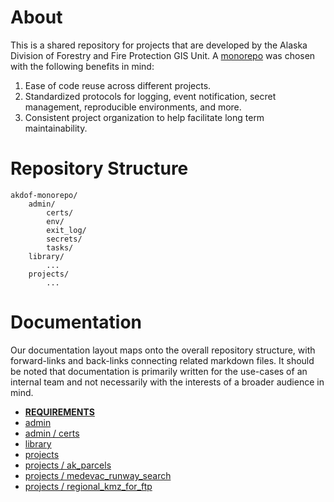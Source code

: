 # About
This is a shared repository for projects that are developed by the Alaska Division of Forestry and Fire Protection GIS Unit. A [monorepo](https://en.wikipedia.org/wiki/Monorepo) was chosen with the following benefits in mind:
1. Ease of code reuse across different projects.
2. Standardized protocols for logging, event notification, secret management, reproducible environments, and more.
3. Consistent project organization to help facilitate long term maintainability.

# Repository Structure
```
akdof-monorepo/
	admin/
		certs/
		env/
		exit_log/
		secrets/
		tasks/
	library/
		...
	projects/
		...
```

# Documentation
Our documentation layout maps onto the overall repository structure, with forward-links and back-links connecting related markdown files. It should be noted that documentation is primarily written for the use-cases of an internal team and not necessarily with the interests of a broader audience in mind.

- [**REQUIREMENTS**](REQUIREMENTS.md)
- [admin](admin/README.md)
- [admin / certs](admin/certs/README.md)
- [library](library/README.md)
- [projects](projects/README.md)
- [projects / ak_parcels](projects/ak_parcels/README.md) 
- [projects / medevac_runway_search](projects/medevac_runway_search/README.md)
- [projects / regional_kmz_for_ftp](projects/regional_kmz_for_ftp/README.md)
